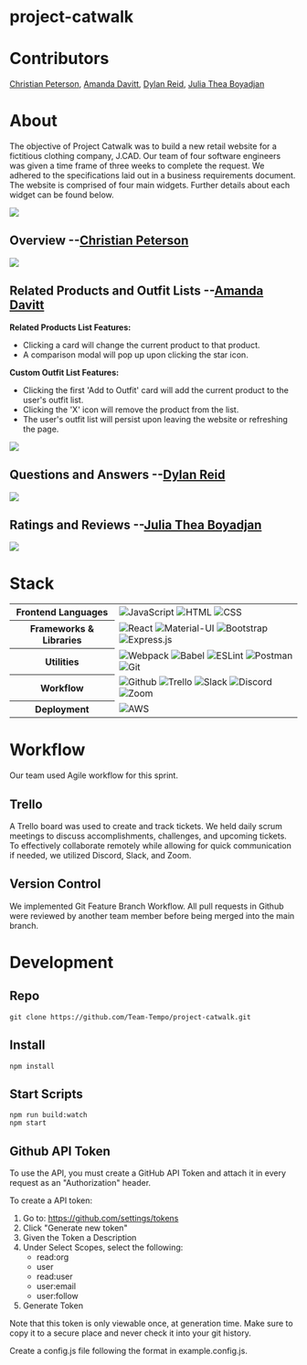 # project-catwalk
# Contributors
[Christian Peterson](https://github.com/ChrisRPeterson), [Amanda Davitt](https://github.com/acdavitt), [Dylan Reid](https://github.com/dylanreid7), [Julia Thea Boyadjan](https://github.com/julia-thea)

# About
The objective of Project Catwalk was to build a new retail website for a fictitious clothing company, J.CAD. Our team of four software engineers was given a time frame of three weeks to complete the request. We adhered to the specifications laid out in a business requirements document.  The website is comprised of four main widgets.  Further details about each widget can be found below.

![](https://media.giphy.com/media/ybgGMjoo5WwTPMZSlk/giphy.gif)

## Overview --[Christian Peterson](https://github.com/ChrisRPeterson)

![](https://media.giphy.com/media/tg85cRTz6IdTyoHp4f/giphy.gif)

## Related Products and Outfit Lists --[Amanda Davitt](https://github.com/acdavitt)
**Related Products List Features:**

  * Clicking a card will change the current product to that product.
  * A comparison modal will pop up upon clicking the star icon.

**Custom Outfit List Features:**

  * Clicking the first 'Add to Outfit' card will add the current product to the user's outfit list.
  * Clicking the 'X' icon will remove the product from the list.
  * The user's outfit list will persist upon leaving the website or refreshing the page.

  ![](https://media.giphy.com/media/nKCnmYJrDrUJUtl6f2/giphy.gif)


## Questions and Answers --[Dylan Reid](https://github.com/dylanreid7)

 ![](https://media.giphy.com/media/k9T9wChKTqWYTXlyXm/giphy.gif)

## Ratings and Reviews --[Julia Thea Boyadjan](https://github.com/julia-thea)

 ![](https://media.giphy.com/media/L7s85SAx6IrjB1ZgTj/giphy.gif)


# Stack

<table>
  <tbody>
    <tr>
      <th>Frontend Languages</th>
      <td>
        <img alt="JavaScript" src="https://img.shields.io/badge/javascript%20-%23323330.svg?&style=for-the-badge&logo=javascript&logoColor=%23F7DF1E" />
         <img alt="HTML" src="https://img.shields.io/badge/html5%20-%23E34F26.svg?&style=for-the-badge&logo=html5&logoColor=white" />
         <img alt="CSS" src="https://img.shields.io/badge/css3%20-%231572B6.svg?&style=for-the-badge&logo=css3&logoColor=white" />
      </td>
    </tr>
    <tr>
      <th>Frameworks & Libraries</th>
      <td>
        <img alt="React" src="https://img.shields.io/badge/react%20-%2320232a.svg?&style=for-the-badge&logo=react&logoColor=%2361DAFB" />
        <img alt="Material-UI" src="https://img.shields.io/badge/-Material--UI-%230081CB?&style=for-the-badge&logo=material-ui&logoColor=white" />
        <img alt="Bootstrap" src="https://img.shields.io/badge/Bootstrap-563D7C?style=for-the-badge&logo=bootstrap&logoColor=white" />
        <img alt="Express.js" src="https://img.shields.io/badge/express.js-%23404d59.svg?&style=for-the-badge"/>
      </td>
    </tr>
    <tr>
      <th>Utilities</th>
      <td>
        <img alt="Webpack" src="https://img.shields.io/badge/webpack%20-%2320232a.svg?&style=for-the-badge&logo=webpack&logoColor=%2361DAFB" />
        <img alt="Babel" src="https://img.shields.io/badge/Babel-F9DC3e?style=for-the-badge&logo=babel&logoColor=black" />
        <img alt="ESLint" src="https://img.shields.io/badge/ESLint-4B3263?style=for-the-badge&logo=eslint&logoColor=white" />
        <img alt="Postman" src="https://img.shields.io/badge/Postman-FF6C37?style=for-the-badge&logo=postman&logoColor=red" />
        <img alt="Git" src="https://img.shields.io/badge/Git-F05032?style=for-the-badge&logo=git&logoColor=white" />
      </td>
    </tr>
     <tr>
      <th>Workflow</th>
      <td>
        <img alt="Github" src="https://img.shields.io/badge/GitHub-100000?style=for-the-badge&logo=github&logoColor=white"/>
        <img alt="Trello" src="https://img.shields.io/badge/Trello-%23026AA7.svg?&style=for-the-badge&logo=Trello&logoColor=white"/>
        <img alt="Slack" src="https://img.shields.io/badge/Slack-4A154B?style=for-the-badge&logo=slack&logoColor=white"/>
        <img alt="Discord" src="https://img.shields.io/badge/Discord-7289DA?style=for-the-badge&logo=discord&logoColor=white"/>
        <img alt="Zoom" src="https://img.shields.io/badge/Zoom-2D8CFF?style=for-the-badge&logo=zoom&logoColor=white"/>
      </td>
    </tr>
    <tr>
      <th>Deployment</th>
      <td>
        <img alt="AWS" src="https://img.shields.io/badge/Amazon_AWS-232F3E?style=for-the-badge&logo=amazon-aws&logoColor=white" />
      </td>
    </tr>
  </tbody>
</table>

# Workflow
Our team used Agile workflow for this sprint.

## Trello
A Trello board was used to create and track tickets.  We held daily scrum meetings to discuss accomplishments, challenges, and upcoming tickets.  To effectively collaborate remotely while allowing for quick communication if needed, we utilized Discord, Slack, and Zoom.

## Version Control
We implemented Git Feature Branch Workflow.  All pull requests in Github were reviewed by another team member before being merged into the main branch.

# Development

## Repo
`git clone https://github.com/Team-Tempo/project-catwalk.git`

## Install
`npm install`

## Start Scripts
```
npm run build:watch
npm start
```

## Github API Token

To use the API, you must create a GitHub API Token and attach it in every request as an "Authorization" header.

To create a API token:

1. Go to: https://github.com/settings/tokens
2. Click "Generate new token"
3. Given the Token a Description
4. Under Select Scopes, select the following:
    * read:org
    * user
    * read:user
    * user:email
    * user:follow
5. Generate Token

Note that this token is only viewable once, at generation time. Make sure to copy it to a secure place and never check it into your git history.

Create a config.js file following the format in example.config.js.